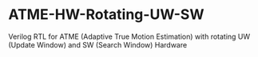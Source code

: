 ATME-HW-Rotating-UW-SW
======================

Verilog RTL for ATME (Adaptive True Motion Estimation) with rotating UW (Update Window) and SW (Search Window) Hardware